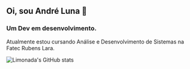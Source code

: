 ## <p align="left"> Oi, sou André Luna 👋 </p>
### Um Dev em desenvolvimento.

Atualmente estou cursando Análise e Desenvolvimento de Sistemas na Fatec Rubens Lara.

![Limonada's GitHub stats](https://github-readme-stats.vercel.app/api?username=iLimonada&show_icons=true&theme=radical)
